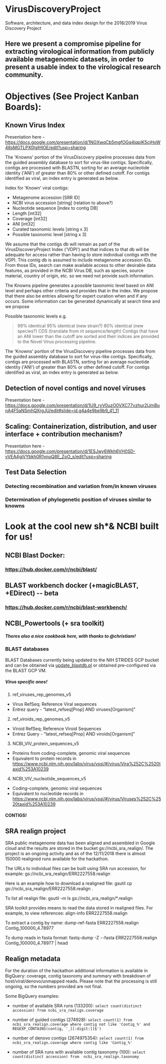 # VirusDiscoveryProject
Software, architecture, and data index design for the 2018/2019 Virus Discovery Project

## Here we present a compromise pipeline for extracting virological information from publicly available metagenomic datasets, in order to present a usable index to the virological research community.  

# Objectives (See Project Kanban Boards):

## Known Virus Index

Presentation here - https://docs.google.com/presentation/d/1NGXwqCb5mgfOGq4jqpiK5cjHoW48sMGTLPX0IglHIOE/edit?usp=sharing

The 'Knowns' portion of the VirusDiscovery pipeline processes data from the guided assembly database to sort for virus-like contigs. Specifically, contigs are processed with BLASTN, sorting for an average nucleotide identity ('ANI') of greater than 80% or other defined cutoff. For contigs identified as viral, an index entry is generated as below.

Index for 'Known' viral contigs:
- Metagenome accession [SRR ID]
- NCBI virus accession [string] 
           (relation to above?)
- Nucleotide sequence [index to contig DB]
- Length [int32]
- Coverage [int32]
- ANI [int32]
- Curated taxonomic levels [string x 3]
- Possible taxonomic level [string x 3]

We assume that the contigs db will remain as part of the VirusDiscoveryProject Index ('VDPI') and that indices to that db will be adequate for access rather than having to store individual contigs with the VDPI. This contig db is assumed to include metagenome accession IDs. From those IDs, search can make available access to other desirable data features, as provided in the NCBI Virus DB, such as species, source material, country of origin, etc. so we need not provide such information.

The Knowns pipeline generates a possible taxonomic level based on ANI level and perhaps other criteria and provides that in the index. We propose that there also be entries allowing for expert curation when and if any occurs.
Some information can be generated dynamically at search time and we propose 

Possible taxonomic levels e.g.
>99% identical
>95% identical (new strain?)
>80% identical (new species?)
CDS (translate from nt sequence/length)
Contigs that have an ANI lower than the cutoff are sorted and their indices are provided to the Novel Virus processing pipeline.
    
The 'Knowns' portion of the VirusDiscovery pipeline processes data from the guided assembly database to sort for virus-like contigs. Specifically, contigs are processed with BLASTN, sorting for an average nucleotide identity ('ANI') of greater than 80% or other defined cutoff. For contigs identified as viral, an index entry is generated as below.


## Detection of novel contigs and novel viruses

Presentation  here - https://docs.google.com/presentation/d/1U9_ryV0uzO0VXC77vzhur2lJmBunA4F5aNSmhQXrgJU/edit#slide=id.g4a4e9be9b9_41_11

## Scaling: Containerization, distribution, and user interface + contribution mechanism?

Presentation here - https://docs.google.com/presentation/d/1ESJwy6Wkh6VH0SD-vVEA4gjVYbkh0R1ynuQ8E_ZoO_s/edit?usp=sharing

## Test Data Selection

### <links to content>

### Detecting recombination and variation from/in known viruses
### Determination of phylogenetic position of viruses similar to knowns


# Look at the cool new sh*& NCBI built for us!

## NCBI Blast Docker:

### https://hub.docker.com/r/ncbi/blast/

## BLAST workbench docker (+magicBLAST, +EDirect) -- beta

### https://hub.docker.com/r/ncbi/blast-workbench/

## NCBI_Powertools (+ sra toolkit)

##### Theres also a nice cookbook here, with thanks to @christiam!

### BLAST databases

BLAST Databases currently being updated to the NIH STRIDES GCP bucket
and can be obtained via [update_blastdb.pl][getting-blastdbs-documentation] or
obtained pre-configured via the BLAST GCP VM.

##### Virus specific ones!

1. ref_viruses_rep_genomes_v5 
  * Virus RefSeq; Reference Viral sequences
  * Entrez query - “latest_refseq[Prop] AND viruses[Organism]”

2. ref_viroids_rep_genomes_v5	
  * Viroid RefSeq; Reference Viroid Sequences 
  * Entrez Query - “latest_refseq[Prop] AND viroids[Organism]”

3. NCBI_VIV_protein_sequences_v5	
  * Proteins from coding-complete, genomic viral sequences
  * Equivalent to protein records in https://www.ncbi.nlm.nih.gov/labs/virus/vssi/#/virus/Vira%252C%2520taxid%253A10239

4. NCBI_VIV_nucleotide_sequences_v5	
  * Coding-complete, genomic viral sequences
  * Equivalent to nucleotide records in https://www.ncbi.nlm.nih.gov/labs/virus/vssi/#/virus/Viruses%252C%2520taxid%253A10239

#### CONTIGS!

## SRA realign project

SRA public metagenome data has been aligned and assembled in Google cloud and the results are stored in the bucket gs://ncbi_sra_realign/.
The project is an ongoing activity and as of the 12/11/2018 there is almost 150000 realigned runs available for the hackathon. 

The URLs to individual files can be built using SRA run accession, for example:
gs://ncbi_sra_realign/ERR2227558.realign

Here is an example how to download a realigned file:
gsutil cp gs://ncbi_sra_realign/ERR2227558.realign .

To list all realign file:
gsutil -m ls gs://ncbi_sra_realign/*.realign

SRA toolkit provides means to read the data stored in realigned files. For example, to view references: 
align-info ERR2227558.realign

To extract a contig by name:
dump-ref-fasta ERR2227558.realign Contig_100000_4.78977

To dump reads in fasta format:
fastq-dump -Z --fasta ERR2227558.realign Contig_100000_4.78977 | head


## Realign metadata
For the duration of the hackathon additional information is available in BigQuery: coverage, contig taxonomy and summary with breakdown of host/viral/denovo/unmapped reads.
Please note that the processing is still ongoing, so the numbers provided are not final. 

Some BigQuery examples:
* number of available SRA runs (133200):
  `select count(distinct accession) from ncbi_sra_realign.coverage`

* number of guided contigs (274928):
  `select count(1) from ncbi_sra_realign.coverage where contig not like 'Contig_%' and REGEXP_CONTAINS(contig, '_[[:digit:]]$') `

* number of denovo contigs (2674975354):
  `select count(1) from ncbi_sra_realign.coverage where contig like 'Contig_%'`

* number of SRA runs with available contig taxonomy (100):
  `select count(distinct accession) from  ncbi_sra_realign.taxonomy`


[getting-blastdbs-documentation]: https://www.ncbi.nlm.nih.gov/books/NBK532645/
